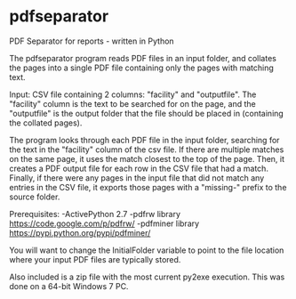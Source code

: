 # pdfseparator
PDF Separator for reports - written in Python

The pdfseparator program reads PDF files in an input folder, and collates the pages into a single PDF file containing only the pages with matching text.  

Input: CSV file containing 2 columns: "facility" and "outputfile". The "facility" column is the text to be searched for on the page, and the "outputfile" is the output folder that the file should be placed in (containing the collated pages).

The program looks through each PDF file in the input folder, searching for the text in the "facility" column of the csv file. If there are multiple matches on the same page, it uses the match closest to the top of the page.  Then, it creates a PDF output file for each row in the CSV file that had a match.  Finally, if there were any pages in the input file that did not match any entries in the CSV file, it exports those pages with a "missing-" prefix to the source folder.

Prerequisites:
-ActivePython 2.7
-pdfrw library https://code.google.com/p/pdfrw/
-pdfminer library https://pypi.python.org/pypi/pdfminer/

You will want to change the InitialFolder variable to point to the file location where your input PDF files are typically stored.

Also included is a zip file with the most current py2exe execution.  This was done on a 64-bit Windows 7 PC.
